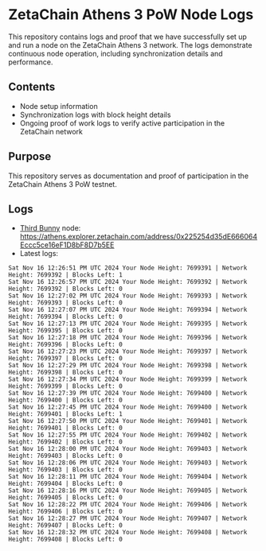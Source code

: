 # ZetaChain Athens 3 PoW Node Logs
This repository contains logs and proof that we have successfully set up and run a node on the ZetaChain Athens 3 network. The logs demonstrate continuous node operation, including synchronization details and performance.

## Contents
- Node setup information
- Synchronization logs with block height details
- Ongoing proof of work logs to verify active participation in the ZetaChain network

## Purpose
This repository serves as documentation and proof of participation in the ZetaChain Athens 3 PoW testnet.

## Logs

- [Third Bunny](https://thirdbunny.xyz/) node: https://athens.explorer.zetachain.com/address/0x225254d35dE666064Eccc5ce16eF1D8bF8D7b5EE
- Latest logs:
```
Sat Nov 16 12:26:51 PM UTC 2024 Your Node Height: 7699391 | Network Height: 7699392 | Blocks Left: 1
Sat Nov 16 12:26:57 PM UTC 2024 Your Node Height: 7699392 | Network Height: 7699392 | Blocks Left: 0
Sat Nov 16 12:27:02 PM UTC 2024 Your Node Height: 7699393 | Network Height: 7699393 | Blocks Left: 0
Sat Nov 16 12:27:07 PM UTC 2024 Your Node Height: 7699394 | Network Height: 7699394 | Blocks Left: 0
Sat Nov 16 12:27:13 PM UTC 2024 Your Node Height: 7699395 | Network Height: 7699395 | Blocks Left: 0
Sat Nov 16 12:27:18 PM UTC 2024 Your Node Height: 7699396 | Network Height: 7699396 | Blocks Left: 0
Sat Nov 16 12:27:23 PM UTC 2024 Your Node Height: 7699397 | Network Height: 7699397 | Blocks Left: 0
Sat Nov 16 12:27:29 PM UTC 2024 Your Node Height: 7699398 | Network Height: 7699398 | Blocks Left: 0
Sat Nov 16 12:27:34 PM UTC 2024 Your Node Height: 7699399 | Network Height: 7699399 | Blocks Left: 0
Sat Nov 16 12:27:39 PM UTC 2024 Your Node Height: 7699400 | Network Height: 7699400 | Blocks Left: 0
Sat Nov 16 12:27:45 PM UTC 2024 Your Node Height: 7699400 | Network Height: 7699401 | Blocks Left: 1
Sat Nov 16 12:27:50 PM UTC 2024 Your Node Height: 7699401 | Network Height: 7699401 | Blocks Left: 0
Sat Nov 16 12:27:55 PM UTC 2024 Your Node Height: 7699402 | Network Height: 7699402 | Blocks Left: 0
Sat Nov 16 12:28:00 PM UTC 2024 Your Node Height: 7699403 | Network Height: 7699403 | Blocks Left: 0
Sat Nov 16 12:28:06 PM UTC 2024 Your Node Height: 7699403 | Network Height: 7699403 | Blocks Left: 0
Sat Nov 16 12:28:11 PM UTC 2024 Your Node Height: 7699404 | Network Height: 7699404 | Blocks Left: 0
Sat Nov 16 12:28:16 PM UTC 2024 Your Node Height: 7699405 | Network Height: 7699405 | Blocks Left: 0
Sat Nov 16 12:28:22 PM UTC 2024 Your Node Height: 7699406 | Network Height: 7699406 | Blocks Left: 0
Sat Nov 16 12:28:27 PM UTC 2024 Your Node Height: 7699407 | Network Height: 7699407 | Blocks Left: 0
Sat Nov 16 12:28:32 PM UTC 2024 Your Node Height: 7699408 | Network Height: 7699408 | Blocks Left: 0
```

